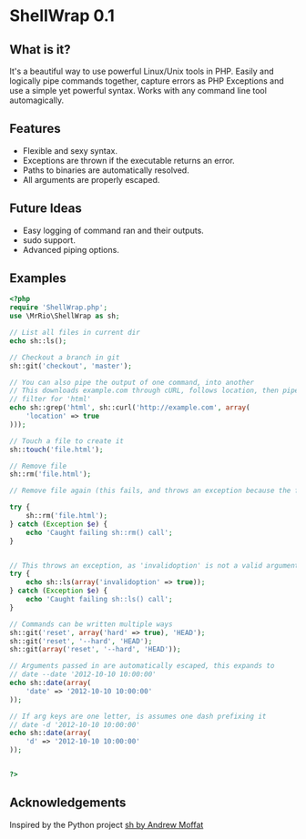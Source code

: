 ShellWrap 0.1
==================

What is it?
------------------

It's a beautiful way to use powerful Linux/Unix tools in PHP. Easily and logically pipe commands together,
capture errors as PHP Exceptions and use a simple yet powerful syntax. Works with any command line tool automagically.

Features 
------------------

* Flexible and sexy syntax.
* Exceptions are thrown if the executable returns an error.
* Paths to binaries are automatically resolved.
* All arguments are properly escaped.

Future Ideas
-------------------

* Easy logging of command ran and their outputs.
* sudo support.
* Advanced piping options.

Examples
------------------

```php
<?php 
require 'ShellWrap.php';
use \MrRio\ShellWrap as sh;

// List all files in current dir
echo sh::ls();

// Checkout a branch in git
sh::git('checkout', 'master');

// You can also pipe the output of one command, into another
// This downloads example.com through cURL, follows location, then pipes through grep to 
// filter for 'html'
echo sh::grep('html', sh::curl('http://example.com', array(
	'location' => true
)));

// Touch a file to create it
sh::touch('file.html');

// Remove file
sh::rm('file.html');

// Remove file again (this fails, and throws an exception because the file doesn't exist)

try {
	sh::rm('file.html');
} catch (Exception $e) {
	echo 'Caught failing sh::rm() call';
}


// This throws an exception, as 'invalidoption' is not a valid argument
try {
	echo sh::ls(array('invalidoption' => true));
} catch (Exception $e) {
	echo 'Caught failing sh::ls() call';
}

// Commands can be written multiple ways
sh::git('reset', array('hard' => true), 'HEAD');
sh::git('reset', '--hard', 'HEAD');
sh::git(array('reset', '--hard', 'HEAD'));

// Arguments passed in are automatically escaped, this expands to
// date --date '2012-10-10 10:00:00'
echo sh::date(array(
	'date' => '2012-10-10 10:00:00'
));

// If arg keys are one letter, is assumes one dash prefixing it
// date -d '2012-10-10 10:00:00'
echo sh::date(array(
	'd' => '2012-10-10 10:00:00'
));


?>
```

Acknowledgements
--------------------

Inspired by the Python project [sh by Andrew Moffat](http://pypi.python.org/pypi/sh)
